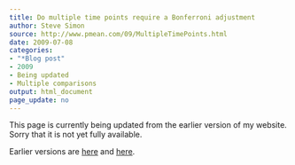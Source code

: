 ```yaml
---
title: Do multiple time points require a Bonferroni adjustment
author: Steve Simon
source: http://www.pmean.com/09/MultipleTimePoints.html
date: 2009-07-08
categories:
- "*Blog post"
- 2009
- Being updated
- Multiple comparisons
output: html_document
page_update: no
---
```


This page is currently being updated from the earlier version of my website. Sorry that it is not yet fully available.

<!---More--->

Earlier versions are [here][sim1] and [here][sim2].

[sim1]: http://www.pmean.com/09/MultipleTimePoints.html
[sim2]: http://new.pmean.com/multiple-time-points/
